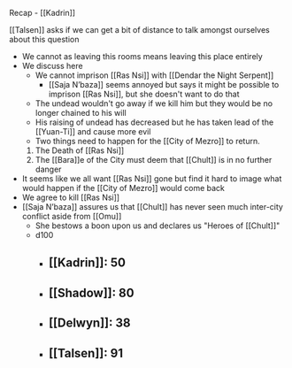 Recap - [[Kadrin]]

[[Talsen]] asks if we can get a bit of distance to talk amongst ourselves about this question
- We cannot as leaving this rooms means leaving this place entirely
- We discuss here
	- We cannot imprison [[Ras Nsi]] with [[Dendar the Night Serpent]]
		- [[Saja N’baza]] seems annoyed but says it might be possible to imprison [[Ras Nsi]], but she doesn't want to do that
	- The undead wouldn't go away if we kill him but they would be no longer chained to his will
	- His raising of undead has decreased but he has taken lead of the [[Yuan-Ti]] and cause more evil
	- Two things need to happen for the [[City of Mezro]] to return. 
	1. The Death of [[Ras Nsi]]
	2. The [[Bara]]e of the City must deem that [[Chult]] is in no further danger
- It seems like we all want [[Ras Nsi]] gone but find it hard to image what would happen if the [[City of Mezro]] would come back
- We agree to kill [[Ras Nsi]]
- [[Saja N’baza]] assures us that [[Chult]] has never seen much inter-city conflict aside from [[Omu]]
	- She bestows a boon upon us and declares us "Heroes of [[Chult]]"
	- d100
		- [[Kadrin]]: 50
			- 
		- [[Shadow]]: 80
			- 
		- [[Delwyn]]: 38
			- 
		- [[Talsen]]: 91
			- 